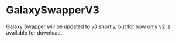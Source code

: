 # GalaxySwapperV3

Galaxy Swapper will be updated to v3 shortly, but for now only v2 is available for download.
